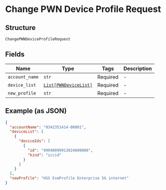 
# Change PWN Device Profile Request

## Structure

`ChangePWNDeviceProfileRequest`

## Fields

| Name | Type | Tags | Description |
|  --- | --- | --- | --- |
| `account_name` | `str` | Required | - |
| `device_list` | [`List[PWNDeviceList]`](../../doc/models/pwn-device-list.md) | Required | - |
| `new_profile` | `str` | Required | - |

## Example (as JSON)

```json
{
  "accountName": "0342351414-00001",
  "deviceList": [
    {
      "deviceIds": [
        {
          "id": "99948099913024600000",
          "kind": "iccid"
        }
      ]
    }
  ],
  "newProfile": "HSS EsmProfile Enterprise 5G internet"
}
```

